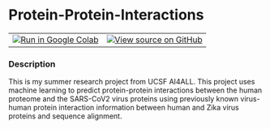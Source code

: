 # Protein-Protein-Interactions

<table class="tfo-notebook-buttons">
  <td>
    <a target="_blank" href="https://colab.research.google.com/github/amibaid/protein-protein-interactions/blob/main/ppi.ipynb"><img src="https://www.tensorflow.org/images/colab_logo_32px.png" />Run in Google Colab</a>
  </td>
  <td>
    <a target="_blank" href="https://github.com/amibaid/protein-protein-interactions/blob/main/ppi.ipynb"><img src="https://www.tensorflow.org/images/GitHub-Mark-32px.png" />View source on GitHub</a>
  </td>
</table>

### Description
This is my summer research project from UCSF AI4ALL. This project uses machine learning to predict protein-protein interactions between the human proteome and the SARS-CoV2 virus proteins using previously known virus-human protein interaction information between human and Zika virus proteins and sequence alignment.
